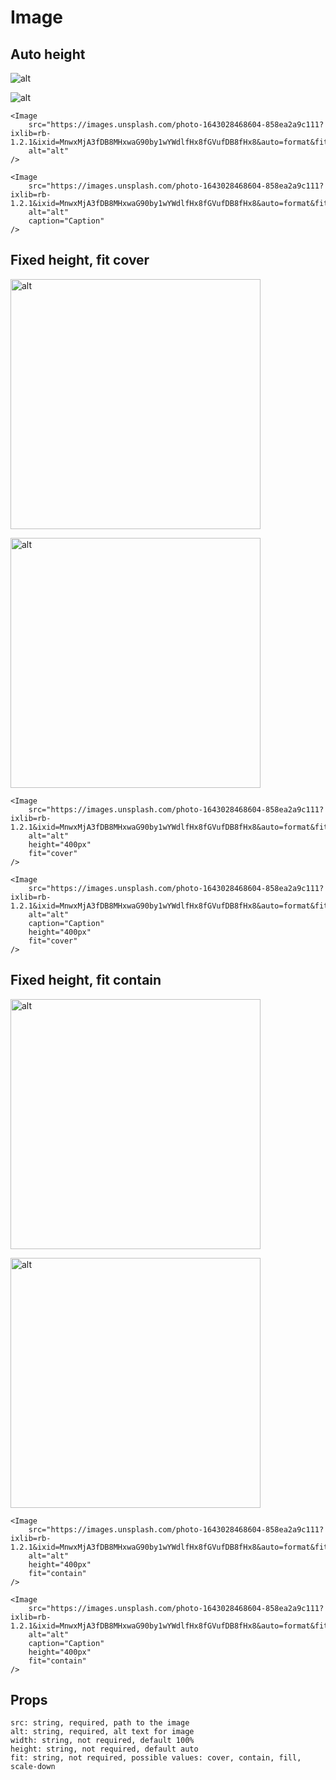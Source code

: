 # Image

## Auto height

<Image
    src="https://images.unsplash.com/photo-1643028468604-858ea2a9c111?ixlib=rb-1.2.1&ixid=MnwxMjA3fDB8MHxwaG90by1wYWdlfHx8fGVufDB8fHx8&auto=format&fit=crop&w=1932&q=80"
    alt="alt"
/>

<Image
    src="https://images.unsplash.com/photo-1643028468604-858ea2a9c111?ixlib=rb-1.2.1&ixid=MnwxMjA3fDB8MHxwaG90by1wYWdlfHx8fGVufDB8fHx8&auto=format&fit=crop&w=1932&q=80"
    alt="alt"
    caption="Caption"
/>

```
<Image
    src="https://images.unsplash.com/photo-1643028468604-858ea2a9c111?ixlib=rb-1.2.1&ixid=MnwxMjA3fDB8MHxwaG90by1wYWdlfHx8fGVufDB8fHx8&auto=format&fit=crop&w=1932&q=80"
    alt="alt"
/>

<Image
    src="https://images.unsplash.com/photo-1643028468604-858ea2a9c111?ixlib=rb-1.2.1&ixid=MnwxMjA3fDB8MHxwaG90by1wYWdlfHx8fGVufDB8fHx8&auto=format&fit=crop&w=1932&q=80"
    alt="alt"
    caption="Caption"
/>
```

## Fixed height, fit cover

<Image
    src="https://images.unsplash.com/photo-1643028468604-858ea2a9c111?ixlib=rb-1.2.1&ixid=MnwxMjA3fDB8MHxwaG90by1wYWdlfHx8fGVufDB8fHx8&auto=format&fit=crop&w=1932&q=80"
    alt="alt"
    height="400px"
    fit="cover"
/>

<Image
    src="https://images.unsplash.com/photo-1643028468604-858ea2a9c111?ixlib=rb-1.2.1&ixid=MnwxMjA3fDB8MHxwaG90by1wYWdlfHx8fGVufDB8fHx8&auto=format&fit=crop&w=1932&q=80"
    alt="alt"
    caption="Caption"
    height="400px"
    fit="cover"
/>

```
<Image
    src="https://images.unsplash.com/photo-1643028468604-858ea2a9c111?ixlib=rb-1.2.1&ixid=MnwxMjA3fDB8MHxwaG90by1wYWdlfHx8fGVufDB8fHx8&auto=format&fit=crop&w=1932&q=80"
    alt="alt"
    height="400px"
    fit="cover"
/>

<Image
    src="https://images.unsplash.com/photo-1643028468604-858ea2a9c111?ixlib=rb-1.2.1&ixid=MnwxMjA3fDB8MHxwaG90by1wYWdlfHx8fGVufDB8fHx8&auto=format&fit=crop&w=1932&q=80"
    alt="alt"
    caption="Caption"
    height="400px"
    fit="cover"
/>
```

## Fixed height, fit contain

<Image
    src="https://images.unsplash.com/photo-1643028468604-858ea2a9c111?ixlib=rb-1.2.1&ixid=MnwxMjA3fDB8MHxwaG90by1wYWdlfHx8fGVufDB8fHx8&auto=format&fit=crop&w=1932&q=80"
    alt="alt"
    height="400px"
    fit="contain"
/>

<Image
    src="https://images.unsplash.com/photo-1643028468604-858ea2a9c111?ixlib=rb-1.2.1&ixid=MnwxMjA3fDB8MHxwaG90by1wYWdlfHx8fGVufDB8fHx8&auto=format&fit=crop&w=1932&q=80"
    alt="alt"
    caption="Caption"
    height="400px"
    fit="contain"
/>

```
<Image
    src="https://images.unsplash.com/photo-1643028468604-858ea2a9c111?ixlib=rb-1.2.1&ixid=MnwxMjA3fDB8MHxwaG90by1wYWdlfHx8fGVufDB8fHx8&auto=format&fit=crop&w=1932&q=80"
    alt="alt"
    height="400px"
    fit="contain"
/>

<Image
    src="https://images.unsplash.com/photo-1643028468604-858ea2a9c111?ixlib=rb-1.2.1&ixid=MnwxMjA3fDB8MHxwaG90by1wYWdlfHx8fGVufDB8fHx8&auto=format&fit=crop&w=1932&q=80"
    alt="alt"
    caption="Caption"
    height="400px"
    fit="contain"
/>
```

## Props

```
src: string, required, path to the image
alt: string, required, alt text for image
width: string, not required, default 100%
height: string, not required, default auto
fit: string, not required, possible values: cover, contain, fill, scale-down
```